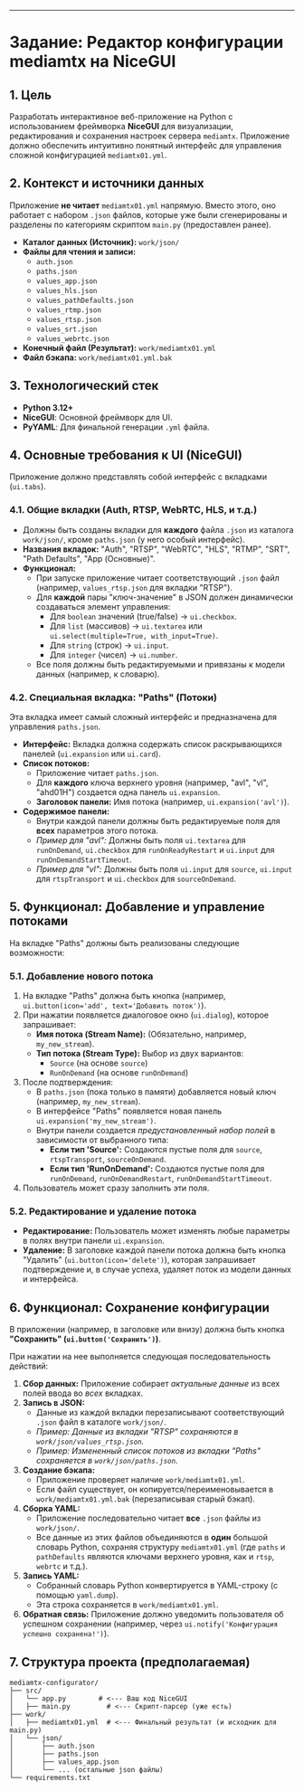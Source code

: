 -----

# Задание: Редактор конфигурации mediamtx на NiceGUI

## 1\. Цель

Разработать интерактивное веб-приложение на Python с использованием фреймворка **NiceGUI** для визуализации, редактирования и сохранения настроек сервера `mediamtx`. Приложение должно обеспечить интуитивно понятный интерфейс для управления сложной конфигурацией `mediamtx01.yml`.

## 2\. Контекст и источники данных

Приложение **не читает** `mediamtx01.yml` напрямую. Вместо этого, оно работает с набором `.json` файлов, которые уже были сгенерированы и разделены по категориям скриптом `main.py` (предоставлен ранее).

  * **Каталог данных (Источник):** `work/json/`
  * **Файлы для чтения и записи:**
      * `auth.json`
      * `paths.json`
      * `values_app.json`
      * `values_hls.json`
      * `values_pathDefaults.json`
      * `values_rtmp.json`
      * `values_rtsp.json`
      * `values_srt.json`
      * `values_webrtc.json`
  * **Конечный файл (Результат):** `work/mediamtx01.yml`
  * **Файл бэкапа:** `work/mediamtx01.yml.bak`

## 3\. Технологический стек

  * **Python 3.12+**
  * **NiceGUI**: Основной фреймворк для UI.
  * **PyYAML**: Для финальной генерации `.yml` файла.

## 4\. Основные требования к UI (NiceGUI)

Приложение должно представлять собой интерфейс с вкладками (`ui.tabs`).

### 4.1. Общие вкладки (Auth, RTSP, WebRTC, HLS, и т.д.)

  * Должны быть созданы вкладки для **каждого** файла `.json` из каталога `work/json/`, кроме `paths.json` (у него особый интерфейс).
  * **Названия вкладок:** "Auth", "RTSP", "WebRTC", "HLS", "RTMP", "SRT", "Path Defaults", "App (Основные)".
  * **Функционал:**
      * При запуске приложение читает соответствующий `.json` файл (например, `values_rtsp.json` для вкладки "RTSP").
      * Для **каждой** пары "ключ-значение" в JSON должен динамически создаваться элемент управления:
          * Для `boolean` значений (true/false) -\> `ui.checkbox`.
          * Для `list` (массивов) -\> `ui.textarea` или `ui.select(multiple=True, with_input=True)`.
          * Для `string` (строк) -\> `ui.input`.
          * Для `integer` (чисел) -\> `ui.number`.
      * Все поля должны быть редактируемыми и привязаны к модели данных (например, к словарю).

### 4.2. Специальная вкладка: "Paths" (Потоки)

Эта вкладка имеет самый сложный интерфейс и предназначена для управления `paths.json`.

  * **Интерфейс:** Вкладка должна содержать список раскрывающихся панелей (`ui.expansion` или `ui.card`).
  * **Список потоков:**
      * Приложение читает `paths.json`.
      * Для **каждого** ключа верхнего уровня (например, "avl", "vl", "ahd01H") создается одна панель `ui.expansion`.
      * **Заголовок панели:** Имя потока (например, `ui.expansion('avl')`).
  * **Содержимое панели:**
      * Внутри каждой панели должны быть редактируемые поля для **всех** параметров этого потока.
      * *Пример для "avl":* Должны быть поля `ui.textarea` для `runOnDemand`, `ui.checkbox` для `runOnReadyRestart` и `ui.input` для `runOnDemandStartTimeout`.
      * *Пример для "vl":* Должны быть поля `ui.input` для `source`, `ui.input` для `rtspTransport` и `ui.checkbox` для `sourceOnDemand`.

## 5\. Функционал: Добавление и управление потоками

На вкладке "Paths" должны быть реализованы следующие возможности:

### 5.1. Добавление нового потока

1.  На вкладке "Paths" должна быть кнопка (например, `ui.button(icon='add', text='Добавить поток')`).
2.  При нажатии появляется диалоговое окно (`ui.dialog`), которое запрашивает:
      * **Имя потока (Stream Name):** (Обязательно, например, `my_new_stream`).
      * **Тип потока (Stream Type):** Выбор из двух вариантов:
          * `Source` (на основе `source`)
          * `RunOnDemand` (на основе `runOnDemand`)
3.  После подтверждения:
      * В `paths.json` (пока только в памяти) добавляется новый ключ (например, `my_new_stream`).
      * В интерфейсе "Paths" появляется новая панель `ui.expansion('my_new_stream')`.
      * Внутри панели создается *предустановленный набор полей* в зависимости от выбранного типа:
          * **Если тип 'Source':** Создаются пустые поля для `source`, `rtspTransport`, `sourceOnDemand`.
          * **Если тип 'RunOnDemand':** Создаются пустые поля для `runOnDemand`, `runOnDemandRestart`, `runOnDemandStartTimeout`.
4.  Пользователь может сразу заполнить эти поля.

### 5.2. Редактирование и удаление потока

  * **Редактирование:** Пользователь может изменять любые параметры в полях внутри панели `ui.expansion`.
  * **Удаление:** В заголовке каждой панели потока должна быть кнопка "Удалить" (`ui.button(icon='delete')`), которая запрашивает подтверждение и, в случае успеха, удаляет поток из модели данных и интерфейса.

## 6\. Функционал: Сохранение конфигурации

В приложении (например, в заголовке или внизу) должна быть кнопка **"Сохранить" (`ui.button('Сохранить')`)**.

При нажатии на нее выполняется следующая последовательность действий:

1.  **Сбор данных:** Приложение собирает *актуальные данные* из всех полей ввода во *всех* вкладках.
2.  **Запись в JSON:**
      * Данные из каждой вкладки перезаписывают соответствующий `.json` файл в каталоге `work/json/`.
      * *Пример: Данные из вкладки "RTSP" сохраняются в `work/json/values_rtsp.json`.*
      * *Пример: Измененный список потоков из вкладки "Paths" сохраняется в `work/json/paths.json`.*
3.  **Создание бэкапа:**
      * Приложение проверяет наличие `work/mediamtx01.yml`.
      * Если файл существует, он копируется/переименовывается в `work/mediamtx01.yml.bak` (перезаписывая старый бэкап).
4.  **Сборка YAML:**
      * Приложение последовательно читает **все** `.json` файлы из `work/json/`.
      * Все данные из этих файлов объединяются в **один** большой словарь Python, сохраняя структуру `mediamtx01.yml` (где `paths` и `pathDefaults` являются ключами верхнего уровня, как и `rtsp`, `webrtc` и т.д.).
5.  **Запись YAML:**
      * Собранный словарь Python конвертируется в YAML-строку (с помощью `yaml.dump`).
      * Эта строка сохраняется в `work/mediamtx01.yml`.
6.  **Обратная связь:** Приложение должно уведомить пользователя об успешном сохранении (например, через `ui.notify('Конфигурация успешно сохранена!')`).

## 7\. Структура проекта (предполагаемая)

```
mediamtx-configurator/
├── src/
│   └── app.py        # <--- Ваш код NiceGUI
│   ├── main.py         # <--- Скрипт-парсер (уже есть)
├── work/
│   ├── mediamtx01.yml  # <--- Финальный результат (и исходник для main.py)
│   └── json/
│       ├── auth.json
│       ├── paths.json
│       ├── values_app.json
│       └── ... (остальные json файлы)
└── requirements.txt
```
